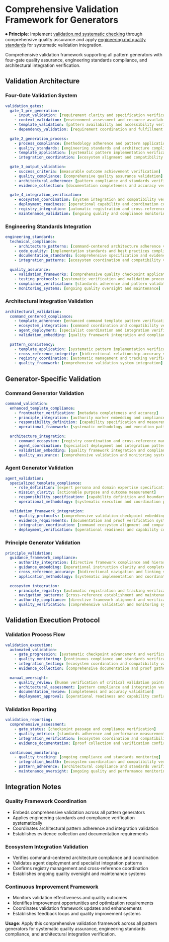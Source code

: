 # Comprehensive Validation Framework for Generators

⏺ **Principle**: Implement [validation.md systematic checking](../../principles/validation.md) through comprehensive quality assurance and apply [engineering.md quality standards](../../principles/engineering.md) for systematic validation integration.

Comprehensive validation framework supporting all pattern generators with four-gate quality assurance, engineering standards compliance, and architectural integration verification.

## Validation Architecture

### Four-Gate Validation System
```yaml
validation_gates:
  gate_1_pre_generation:
    - input_validation: [requirement clarity and specification verification]
    - context_validation: [environment assessment and resource availability]
    - template_validation: [pattern availability and accessibility verification]
    - dependency_validation: [requirement coordination and fulfillment verification]
  
  gate_2_generation_process:
    - process_compliance: [methodology adherence and pattern application]
    - quality_standards: [engineering standards and architecture compliance]
    - template_application: [systematic pattern implementation verification]
    - integration_coordination: [ecosystem alignment and compatibility verification]
  
  gate_3_output_validation:
    - success_criteria: [measurable outcome achievement verification]
    - quality_compliance: [comprehensive quality assurance validation]
    - architectural_adherence: [pattern compliance and standards verification]
    - evidence_collection: [documentation completeness and accuracy verification]
  
  gate_4_integration_verification:
    - ecosystem_coordination: [system integration and compatibility verification]
    - deployment_readiness: [operational capability and coordination confirmation]
    - registry_integration: [automatic registration and cross-reference verification]
    - maintenance_validation: [ongoing quality and compliance monitoring]
```

### Engineering Standards Integration
```yaml
engineering_standards:
  technical_compliance:
    - architecture_patterns: [command-centered architecture adherence verification]
    - code_quality: [implementation standards and best practices compliance]
    - documentation_standards: [comprehensive specification and evidence requirements]
    - integration_patterns: [ecosystem coordination and compatibility verification]
  
  quality_assurance:
    - validation_frameworks: [comprehensive quality checkpoint application]
    - testing_protocols: [systematic verification and validation procedures]
    - compliance_verification: [standards adherence and pattern validation]
    - monitoring_systems: [ongoing quality oversight and maintenance]
```

### Architectural Integration Validation
```yaml
architectural_validation:
  command_centered_compliance:
    - template_adherence: [enhanced command template pattern verification]
    - ecosystem_integration: [command coordination and compatibility verification]
    - agent_deployment: [specialist coordination and integration verification]
    - validation_embedding: [quality framework integration and compliance]
  
  pattern_consistency:
    - template_application: [systematic pattern implementation verification]
    - cross_reference_integrity: [bidirectional relationship accuracy verification]
    - registry_coordination: [automatic management and tracking verification]
    - quality_framework: [comprehensive validation system integration]
```

## Generator-Specific Validation

### Command Generator Validation
```yaml
command_validation:
  enhanced_template_compliance:
    - frontmatter_verification: [metadata completeness and accuracy]
    - principle_integration: [authority marker embedding and compliance]
    - responsibility_definition: [capability specification and measurement]
    - operational_framework: [systematic methodology and execution patterns]
  
  architecture_integration:
    - command_ecosystem: [registry coordination and cross-reference management]
    - agent_coordination: [specialist deployment and integration patterns]
    - validation_embedding: [quality framework integration and compliance]
    - quality_assurance: [comprehensive validation and monitoring systems]
```

### Agent Generator Validation
```yaml
agent_validation:
  specialized_template_compliance:
    - role_definition: [expert persona and domain expertise specification]
    - mission_clarity: [actionable purpose and outcome measurement]
    - responsibility_specification: [capability definition and boundary establishment]
    - operational_methodology: [systematic execution and coordination patterns]
  
  validation_framework_integration:
    - quality_protocols: [comprehensive validation checkpoint embedding]
    - evidence_requirements: [documentation and proof verification systems]
    - integration_coordination: [command ecosystem alignment and compatibility]
    - deployment_verification: [operational readiness and capability confirmation]
```

### Principle Generator Validation
```yaml
principle_validation:
  guidance_framework_compliance:
    - authority_integration: [directive framework compliance and hierarchy]
    - guidance_embedding: [operational instruction clarity and completeness]
    - cross_reference_accuracy: [bidirectional navigation and linking verification]
    - application_methodology: [systematic implementation and coordination patterns]
  
  ecosystem_integration:
    - principle_registry: [automatic registration and tracking verification]
    - navigation_patterns: [cross-reference establishment and maintenance]
    - authority_compliance: [directive framework alignment and verification]
    - quality_verification: [comprehensive validation and monitoring systems]
```

## Validation Execution Protocol

### Validation Process Flow
```yaml
validation_execution:
  automated_validation:
    - gate_progression: [systematic checkpoint advancement and verification]
    - quality_monitoring: [continuous compliance and standards verification]
    - integration_testing: [ecosystem coordination and compatibility validation]
    - evidence_collection: [comprehensive documentation and proof gathering]
  
  manual_oversight:
    - quality_review: [human verification of critical validation points]
    - architectural_assessment: [pattern compliance and integration verification]
    - documentation_review: [completeness and accuracy validation]
    - deployment_approval: [operational readiness and capability confirmation]
```

### Validation Reporting
```yaml
validation_reporting:
  comprehensive_assessment:
    - gate_status: [checkpoint passage and compliance verification]
    - quality_metrics: [standards adherence and performance measurement]
    - integration_verification: [ecosystem coordination and compatibility]
    - evidence_documentation: [proof collection and verification confirmation]
  
  continuous_monitoring:
    - quality_tracking: [ongoing compliance and standards monitoring]
    - integration_health: [ecosystem coordination and compatibility verification]
    - pattern_adherence: [architectural compliance and standards verification]
    - maintenance_oversight: [ongoing quality and performance monitoring]
```

## Integration Notes

### Quality Framework Coordination
- Embeds comprehensive validation across all pattern generators
- Applies engineering standards and compliance verification systematically
- Coordinates architectural pattern adherence and integration validation
- Establishes evidence collection and documentation requirements

### Ecosystem Integration Validation
- Verifies command-centered architecture compliance and coordination
- Validates agent deployment and specialist integration patterns
- Confirms registry management and cross-reference coordination
- Establishes ongoing quality oversight and maintenance systems

### Continuous Improvement Framework
- Monitors validation effectiveness and quality outcomes
- Identifies improvement opportunities and optimization requirements
- Coordinates validation framework updates and enhancements
- Establishes feedback loops and quality improvement systems

**Usage**: Apply this comprehensive validation framework across all pattern generators for systematic quality assurance, engineering standards compliance, and architectural integration verification.